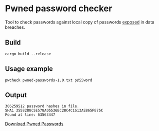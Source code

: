 Pwned password checker
======================

Tool to check passwords against local copy of passwords
[exposed](https://www.troyhunt.com/introducing-306-million-freely-downloadable-pwned-passwords/) in data breaches.

Build
-----

```shell
cargo build --release
```

Usage example
-------------

```shell
pwcheck pwned-passwords-1.0.txt p@55word
```

Output
------

```
306259512 password hashes in file.
SHA1 3558288C5E578A05536EC28C4C1613AE865FE75C
Found at line: 63563447
```

[Download Pwned Passwords](https://haveibeenpwned.com/Passwords)